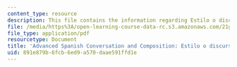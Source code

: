 ```yaml
---
content_type: resource
description: This file contains the information regarding Estilo o discurso indirecto.
file: /media/https%3A/open-learning-course-data-rc.s3.amazonaws.com/21g-711-advanced-spanish-conversation-and-composition-spring-2014/891e879b6fcb6ed9a570daae591ffd1e_MIT21G_711S14_indirecto.pdf
file_type: application/pdf
resourcetype: Document
title: 'Advanced Spanish Conversation and Composition: Estilo o discurso indirecto'
uid: 891e879b-6fcb-6ed9-a570-daae591ffd1e
---
```

